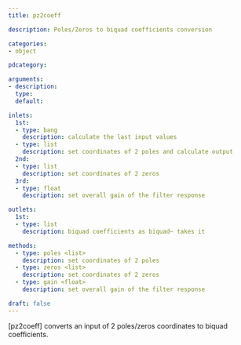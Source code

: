 ```yaml
---
title: pz2coeff

description: Poles/Zeros to biquad coefficients conversion

categories:
- object

pdcategory:

arguments:
- description:
  type:
  default:

inlets:
  1st:
  - type: bang
    description: calculate the last input values
  - type: list
    description: set coordinates of 2 poles and calculate output
  2nd:
  - type: list
    description: set coordinates of 2 zeros
  3rd:
  - type: float
    description: set overall gain of the filter response

outlets:
  1st:
  - type: list
    description: biquad coefficients as biquad~ takes it

methods:
  - type: poles <list>
    description: set coordinates of 2 poles
  - type: zeros <list>
    description: set coordinates of 2 zeros
  - type: gain <float>
    description: set overall gain of the filter response

draft: false
---
```


[pz2coeff] converts an input of 2 poles/zeros coordinates to biquad coefficients.

